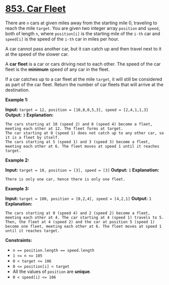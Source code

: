 # [853. Car Fleet](https://leetcode.com/problems/car-fleet/)

There are `n` cars at given miles away from the starting mile 0, traveling to reach the mile `target`.
You are given two integer array `position` and `speed`, both of length `n`, where `position[i]` is the starting mile of the `i-th` car
and `speed[i]` is the speed of the `i-th` car in miles per hour.

A car cannot pass another car, but it can catch up and then travel next to it at the speed of the slower car.

A **car fleet** is a car or cars driving next to each other.
The speed of the car fleet is the **minimum** speed of any car in the fleet.

If a car catches up to a car fleet at the mile `target`, it will still be considered as part of the car fleet.
Return the number of car fleets that will arrive at the destination.


**Example 1:**

**Input:** `target = 12, position = [10,8,0,5,3], speed = [2,4,1,1,3]`
**Output:** `3`
**Explanation:**
```
The cars starting at 10 (speed 2) and 8 (speed 4) become a fleet, meeting each other at 12. The fleet forms at target.
The car starting at 0 (speed 1) does not catch up to any other car, so it is a fleet by itself.
The cars starting at 5 (speed 1) and 3 (speed 3) become a fleet, meeting each other at 6. The fleet moves at speed 1 until it reaches target.
```


**Example 2:**

**Input:** `target = 10, position = [3], speed = [3]`
**Output:** `1`
**Explanation:**
```
There is only one car, hence there is only one fleet.
```


**Example 3:**

**Input:** `target = 100, position = [0,2,4], speed = [4,2,1]`
**Output:** `1`
**Explanation:**
```
The cars starting at 0 (speed 4) and 2 (speed 2) become a fleet, meeting each other at 4. The car starting at 4 (speed 1) travels to 5.
Then, the fleet at 4 (speed 2) and the car at position 5 (speed 1) become one fleet, meeting each other at 6. The fleet moves at speed 1 until it reaches target.
```

**Constraints:**
* `n == position.length == speed.length`
* `1 <= n <= 105`
* `0 < target <= 106`
* `0 <= position[i] < target`
* All the values of `position` are **unique**.
* `0 < speed[i] <= 106`